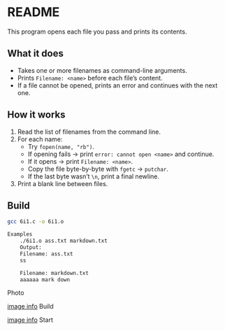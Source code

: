# README

This program opens each file you pass and prints its contents.




## What it does
- Takes one or more filenames as command-line arguments.
- Prints `Filename: <name>` before each file’s content.
- If a file cannot be opened, prints an error and continues with the next one.




## How it works

1. Read the list of filenames from the command line.
2. For each name:
   - Try `fopen(name, "rb")`.
   - If opening fails → print `error: cannot open <name>` and continue.
   - If it opens → print `Filename: <name>`.
   - Copy the file byte-by-byte with `fgetc` → `putchar`.
   - If the last byte wasn’t `\n`, print a final newline.
3. Print a blank line between files.





## Build

```bash
gcc 6i1.c -o 6i1.o

Examples 
    ./6i1.o ass.txt markdown.txt
    Output:  
    Filename: ass.txt
    ss

    Filename: markdown.txt
    aaaaaa mark down

```

Photo

[image info](photo/gcc.png) Build

[image info](photo/start.png) Start






